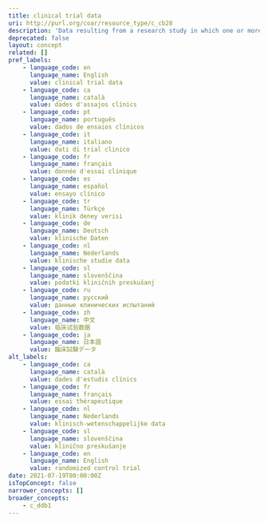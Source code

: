 ```yaml
---
title: clinical trial data
uri: http://purl.org/coar/resource_type/c_cb28
description: 'Data resulting from a research study in which one or more human subjects are prospectively assigned to one or more interventions (which may include placebo or other control) to evaluate the effects of those interventions on health-related biomedical or behavioral outcomes. [Source: Adapted from https://grants.nih.gov/policy/clinical-trials/definition.htm]'
deprecated: false
layout: concept
related: []
pref_labels:
    - language_code: en
      language_name: English
      value: clinical trial data
    - language_code: ca
      language_name: català
      value: dades d'assajos clínics
    - language_code: pt
      language_name: português
      value: dados de ensaios clínicos
    - language_code: it
      language_name: italiano
      value: dati di trial clinico
    - language_code: fr
      language_name: français
      value: donnée d'essai clinique
    - language_code: es
      language_name: español
      value: ensayo clínico
    - language_code: tr
      language_name: Türkçe
      value: klinik deney verisi
    - language_code: de
      language_name: Deutsch
      value: klinische Daten
    - language_code: nl
      language_name: Nederlands
      value: klinische studie data
    - language_code: sl
      language_name: slovenščina
      value: podatki kliničnih preskušanj
    - language_code: ru
      language_name: русский
      value: данные клинических испытаний
    - language_code: zh
      language_name: 中文
      value: 临床试验数据
    - language_code: ja
      language_name: 日本語
      value: 臨床試験データ
alt_labels:
    - language_code: ca
      language_name: català
      value: dades d'estudis clínics
    - language_code: fr
      language_name: français
      value: essai thérapeutique
    - language_code: nl
      language_name: Nederlands
      value: klinisch-wetenschappelijke data
    - language_code: sl
      language_name: slovenščina
      value: klinično preskušanje
    - language_code: en
      language_name: English
      value: randomized control trial
date: 2021-07-19T00:00:00Z
isTopConcept: false
narrower_concepts: []
broader_concepts:
    - c_ddb1
---
```


